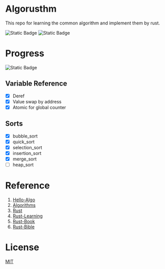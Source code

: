 # Algorusthm

This repo for learning the common algorithm and implement them by rust.

![Static Badge](https://img.shields.io/badge/Algorithm-%23006a4e?style=flat-square&logo=visual%20studio%20code&label=Rust&labelColor=%23a52a2a&link=https%3A%2F%2Fwww.hello-algo.com%2Fchapter_sorting%2F)
![Static Badge](https://img.shields.io/badge/Rust-brown?style=flat-square&logo=Rust)

# Progress

![Static Badge](https://img.shields.io/badge/Progress_%2540-blue?style=flat-square&logo=Progress)


## Variable Reference

- [x] Deref
- [x] Value swap by address
- [x] Atomic<Type> for global counter

## Sorts

- [x] bubble_sort
- [x] quick_sort
- [x] selection_sort
- [x] insertion_sort
- [x] merge_sort
- [ ] heap_sort

# Reference

1. [Hello-Algo](https://www.hello-algo.com/chapter_sorting/)
2. [Algorithms](https://algs4.cs.princeton.edu/home/)
3. [Rust](https://www.rust-lang.org/)
4. [Rust-Learning](https://github.com/ctjhoa/rust-learning)
5. [Rust-Book](https://doc.rust-lang.org/book/)
6. [Rust-Bible](https://course.rs/about-book.html)

# License

[MIT](LICENSE)
